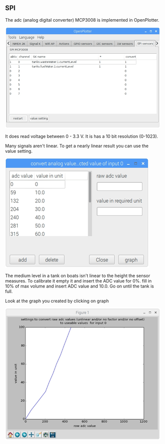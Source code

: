 ## SPI

The adc \(analog digital converter\) MCP3008 is implemented in OpenPlotter.

![](mcp3008.jpg)

It does read voltage between 0 - 3.3 V. It is has a 10 bit resolution \(0-1023\).

Many signals aren't linear. To get a nearly linear result you can use the value setting.

![](mcp3008form1.jpg)

The medium level in a tank on boats isn't linear to the height the sensor measures. To calibrate it empty it and insert the ADC value for 0%. fill in 10% of max volume and insert ADC value and 10.0. Go on until the tank is full.

Look at the graph you created by clicking on graph

![](mcp3008graph1.jpg)